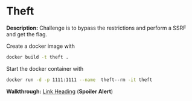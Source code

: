 # Theft

**Description:** Challenge is to bypass the restrictions and perform a SSRF and get the flag.

Create a docker image with
``` bash
docker build -t theft .
```

Start the docker container with
``` bash
docker run -d -p 1111:1111 --name  theft--rm -it theft
```

**Walkthrough:** [Link Heading](https://test.com) (**Spoiler Alert**)
